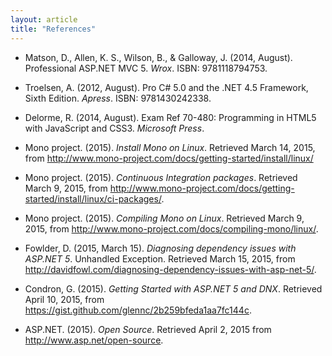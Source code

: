 ```yaml
---
layout: article
title: "References"
---
```


* Matson, D., Allen, K. S., Wilson, B., & Galloway, J. (2014, August).
Professional ASP.NET MVC 5. *Wrox*. ISBN: 9781118794753.

* Troelsen, A. (2012, August). Pro C# 5.0 and the .NET 4.5 Framework, Sixth
Edition. *Apress*. ISBN: 9781430242338.

* Delorme, R. (2014, August). Exam Ref 70-480: Programming in HTML5 with
JavaScript and CSS3. *Microsoft Press*.

* Mono project. (2015). *Install Mono on Linux*. Retrieved March 14, 2015, from <http://www.mono-project.com/docs/getting-started/install/linux/>

* Mono project. (2015). *Continuous Integration packages*. Retrieved March 9,
2015, from <http://www.mono-project.com/docs/getting-started/install/linux/ci-packages/>.

* Mono project. (2015). *Compiling Mono on Linux*. Retrieved March 9,
2015, from <http://www.mono-project.com/docs/compiling-mono/linux/>.

* Fowlder, D. (2015, March 15). *Diagnosing dependency issues with ASP.NET 5*.  Unhandled Exception. Retrieved March 15, 2015, from <http://davidfowl.com/diagnosing-dependency-issues-with-asp-net-5/>.

* Condron, G. (2015). *Getting Started with ASP.NET 5 and DNX*. Retrieved April
10, 2015, from <https://gist.github.com/glennc/2b259bfeda1aa7fc144c>.

* ASP.NET. (2015). *Open Source*. Retrieved April 2, 2015 from <http://www.asp.net/open-source>.

<!--

https://www.library.cornell.edu/research/citation/apa
https://help.github.com/articles/using-jekyll-with-pages/
https://jesusjzp.github.io/blog/2013/08/07/jekyll-environment-install/
https://help.github.com/articles/fork-a-repo/
-->
